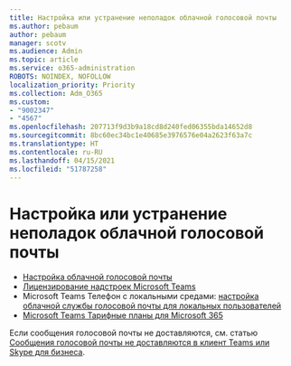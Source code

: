 ```yaml
---
title: Настройка или устранение неполадок облачной голосовой почты
ms.author: pebaum
author: pebaum
manager: scotv
ms.audience: Admin
ms.topic: article
ms.service: o365-administration
ROBOTS: NOINDEX, NOFOLLOW
localization_priority: Priority
ms.collection: Adm_O365
ms.custom:
- "9002347"
- "4567"
ms.openlocfilehash: 207713f9d3b9a18cd8d240fed06355bda14652d8
ms.sourcegitcommit: 8bc60ec34bc1e40685e3976576e04a2623f63a7c
ms.translationtype: HT
ms.contentlocale: ru-RU
ms.lasthandoff: 04/15/2021
ms.locfileid: "51787258"
---
```

# <a name="set-up-or-troubleshoot-cloud-voicemail"></a>Настройка или устранение неполадок облачной голосовой почты

- [Настройка облачной голосовой почты](https://docs.microsoft.com/microsoftteams/set-up-phone-system-voicemail) 
- [Лицензирование надстроек Microsoft Teams](https://docs.microsoft.com/microsoftteams/teams-add-on-licensing/microsoft-teams-add-on-licensing) 
- Microsoft Teams Телефон с локальными средами: [настройка облачной службы голосовой почты для локальных пользователей](https://docs.microsoft.com/skypeforbusiness/hybrid/configure-cloud-voicemail) 
- [Microsoft Teams Тарифные планы для Microsoft 365](https://docs.microsoft.com//microsoftteams/calling-plans-for-office-365) 

Если сообщения голосовой почты не доставляются, см. статью [Сообщения голосовой почты не доставляются в клиент Teams или Skype для бизнеса](https://docs.microsoft.com/SkypeForBusiness/troubleshoot/hybrid-phone-system/voicemails-not-delivered).